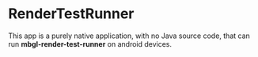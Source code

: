# RenderTestRunner

This app is a purely native application, with no Java source code, that can run **mbgl-render-test-runner** on android devices.
